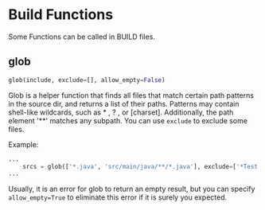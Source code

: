 # Build Functions #

Some Functions can be called in BUILD files.

## glob ##

```python
glob(include, exclude=[], allow_empty=False)
```

Glob is a helper function that finds all files that match certain path patterns in the source dir, and returns a list of their paths.
Patterns may contain shell-like wildcards, such as * , ? , or [charset]. Additionally, the path element '**' matches any subpath.
You can use `exclude` to exclude some files.

Example:

```python
...
    srcs = glob(['*.java', 'src/main/java/**/*.java'], exclude=['*Test.java'])
...
```

Usually, it is an error for glob to return an empty result, but you can specify `allow_empty=True` to eliminate this error if it is surely you expected.

